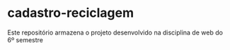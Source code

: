 # cadastro-reciclagem
Este repositório armazena o projeto desenvolvido na disciplina de web do 6º semestre
